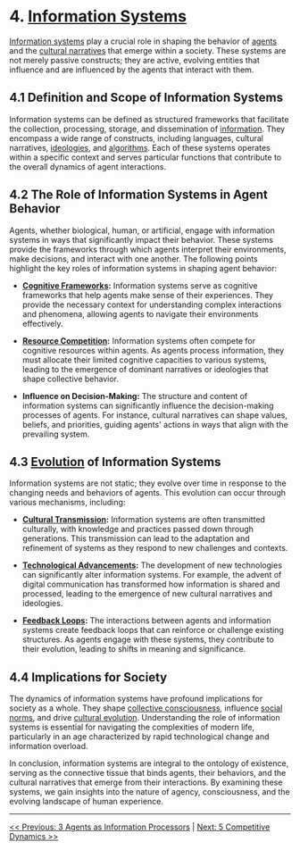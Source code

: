 # **4. [Information Systems](glossary.md#information-systems)**

[Information systems](glossary.md#information-systems) play a crucial role in shaping the behavior of [agents](glossary.md#agent) and the [cultural narratives](glossary.md#cultural-narratives) that emerge within a society. These systems are not merely passive constructs; they are active, evolving entities that influence and are influenced by the agents that interact with them. 

## **4.1 Definition and Scope of Information Systems**

Information systems can be defined as structured frameworks that facilitate the collection, processing, storage, and dissemination of [information](glossary.md#information). They encompass a wide range of constructs, including languages, cultural narratives, [ideologies](glossary.md#ideologies), and [algorithms](glossary.md#algorithms). Each of these systems operates within a specific context and serves particular functions that contribute to the overall dynamics of agent interactions.

## **4.2 The Role of Information Systems in Agent Behavior**

Agents, whether biological, human, or artificial, engage with information systems in ways that significantly impact their behavior. These systems provide the frameworks through which agents interpret their environments, make decisions, and interact with one another. The following points highlight the key roles of information systems in shaping agent behavior:

- **[Cognitive Frameworks](glossary.md#cognitive-frameworks):** Information systems serve as cognitive frameworks that help agents make sense of their experiences. They provide the necessary context for understanding complex interactions and phenomena, allowing agents to navigate their environments effectively.

- **[Resource Competition](glossary.md#resource-competition):** Information systems often compete for cognitive resources within agents. As agents process information, they must allocate their limited cognitive capacities to various systems, leading to the emergence of dominant narratives or ideologies that shape collective behavior.

- **Influence on Decision-Making:** The structure and content of information systems can significantly influence the decision-making processes of agents. For instance, cultural narratives can shape values, beliefs, and priorities, guiding agents' actions in ways that align with the prevailing system.

## **4.3 [Evolution](glossary.md#evolution) of Information Systems**

Information systems are not static; they evolve over time in response to the changing needs and behaviors of agents. This evolution can occur through various mechanisms, including:

- **[Cultural Transmission](glossary.md#cultural-transmission):** Information systems are often transmitted culturally, with knowledge and practices passed down through generations. This transmission can lead to the adaptation and refinement of systems as they respond to new challenges and contexts.

- **[Technological Advancements](glossary.md#technological-advancements):** The development of new technologies can significantly alter information systems. For example, the advent of digital communication has transformed how information is shared and processed, leading to the emergence of new cultural narratives and ideologies.

- **[Feedback Loops](glossary.md#feedback-loops):** The interactions between agents and information systems create feedback loops that can reinforce or challenge existing structures. As agents engage with these systems, they contribute to their evolution, leading to shifts in meaning and significance.

## **4.4 Implications for Society**

The dynamics of information systems have profound implications for society as a whole. They shape [collective consciousness](glossary.md#collective-consciousness), influence [social norms](glossary.md#social-norms), and drive [cultural evolution](glossary.md#cultural-evolution). Understanding the role of information systems is essential for navigating the complexities of modern life, particularly in an age characterized by rapid technological change and information overload.

In conclusion, information systems are integral to the ontology of existence, serving as the connective tissue that binds agents, their behaviors, and the cultural narratives that emerge from their interactions. By examining these systems, we gain insights into the nature of agency, consciousness, and the evolving landscape of human experience.

---

[<< Previous: 3 Agents as Information Processors](3-agents-as-information-processors.md) | [Next: 5 Competitive Dynamics >>](5-competitive-dynamics.md)